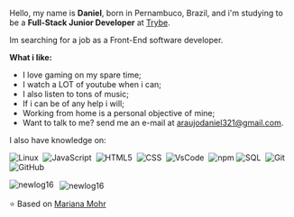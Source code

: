 Hello, my name is **Daniel**, born in Pernambuco, Brazil, and i'm studying  to be a **Full-Stack Junior Developer** at <a href="https://www.betrybe.com/">Trybe</a>.

Im searching for a job as a Front-End software developer.


**What i like:**


- I love gaming on my spare time;
- I watch a LOT of youtube when i can;
- I also listen to tons of music;
- If i can be of any help i will;
- Working from home is a personal objective of mine;
- Want to talk to me? send me an e-mail at araujodaniel321@gmail.com.

I also have knowledge on:

  ![Linux](https://img.shields.io/badge/-Linux-FCC624?style=flat=square&logo=linux&logoColor=black)&nbsp;
  ![JavaScript](https://img.shields.io/badge/-JavaScript-333333?style=flat&logo=javascript)&nbsp;
  ![HTML5](https://img.shields.io/badge/-HTML5-333333?style=flat&logo=HTML5)&nbsp;
  ![CSS](https://img.shields.io/badge/-CSS-333333?style=flat&logo=CSS3&logoColor=1572B6)&nbsp;
  ![VsCode](https://img.shields.io/badge/-VsCode-333333?style=flat&logo=visual-studio-code)&nbsp;
  ![npm](https://img.shields.io/badge/-npm-CB3837?style=flat=square&logo=npm&logoColor=white)&nbsp;![SQL](https://img.shields.io/badge/-SQL-4479A1?style=flat=square&logo=mysql&logoColor=white)&nbsp;
  ![Git](https://img.shields.io/badge/-Git-333333?style=flat&logo=git)&nbsp;
  ![GitHub](https://img.shields.io/badge/-GitHub-333333?style=flat&logo=github)&nbsp;


<div>
<p>
    <img align="left" src="https://github-readme-stats.vercel.app/api/top-langs/?username=newlog16&layout=compact&theme=graywhite&title_color=268bd2" alt="newlog16" />
</p>
<p>&nbsp;
    <img align="center" src="https://github-readme-stats.vercel.app/api?username=newlog16&count_private=true&show_icons=true&theme=graywhite&icon_color=268bd2&title_color=268bd2" alt="newlog16" />
</p>
  </div>

⭐️ Based on [Mariana Mohr](https://github.com/marianamohr)